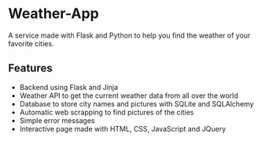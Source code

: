 # Weather-App
 A service made with Flask and Python to help you find the weather of your favorite cities.
 
 ## Features
- Backend using Flask and Jinja
- Weather API to get the current weather data from all over the world
- Database to store city names and pictures with SQLite and SQLAlchemy
- Automatic web scrapping to find pictures of the cities
- Simple error messages
- Interactive page made with HTML, CSS, JavaScript and JQuery

